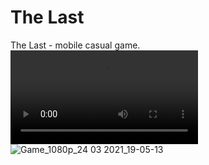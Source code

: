 # The Last
The Last - mobile casual game. ![Gameplay preview](https://user-images.githubusercontent.com/70921648/112354822-bb1b8e00-8cd5-11eb-9741-bfa110e7253e.mp4)
![Game_1080p_24 03 2021_19-05-13](https://user-images.githubusercontent.com/70921648/112353135-1fd5e900-8cd4-11eb-863c-5ac81efa4874.jpg)

